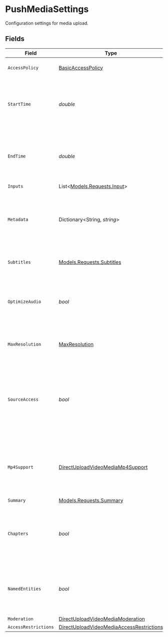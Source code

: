 # PushMediaSettings

Configuration settings for media upload.


## Fields

| Field                                                                                                                                     | Type                                                                                                                                      | Required                                                                                                                                  | Description                                                                                                                               | Example                                                                                                                                   |
| ----------------------------------------------------------------------------------------------------------------------------------------- | ----------------------------------------------------------------------------------------------------------------------------------------- | ----------------------------------------------------------------------------------------------------------------------------------------- | ----------------------------------------------------------------------------------------------------------------------------------------- | ----------------------------------------------------------------------------------------------------------------------------------------- |
| `AccessPolicy`                                                                                                                            | [BasicAccessPolicy](../../Models/Components/BasicAccessPolicy.md)                                                                         | :heavy_check_mark:                                                                                                                        | Basic access policy for media content                                                                                                     |                                                                                                                                           |
| `StartTime`                                                                                                                               | *double*                                                                                                                                  | :heavy_minus_sign:                                                                                                                        | Start time indicates where encoding should begin within the video file, in seconds.                                                       | 0                                                                                                                                         |
| `EndTime`                                                                                                                                 | *double*                                                                                                                                  | :heavy_minus_sign:                                                                                                                        | End time indicates where encoding should end within the video file, in seconds.                                                           | 60                                                                                                                                        |
| `Inputs`                                                                                                                                  | List<[Models.Requests.Input](../../Models/Requests/Input.md)>                                                                             | :heavy_minus_sign:                                                                                                                        | N/A                                                                                                                                       |                                                                                                                                           |
| `Metadata`                                                                                                                                | Dictionary<String, *string*>                                                                                                              | :heavy_minus_sign:                                                                                                                        | Tag a video in "key" : "value" pairs for searchable metadata. Maximum 10 entries, 255 characters each.                                    | {<br/>"key1": "value1"<br/>}                                                                                                              |
| `Subtitles`                                                                                                                               | [Models.Requests.Subtitles](../../Models/Requests/Subtitles.md)                                                                           | :heavy_minus_sign:                                                                                                                        | Generates subtitle files for audio/video files.<br/>                                                                                      |                                                                                                                                           |
| `OptimizeAudio`                                                                                                                           | *bool*                                                                                                                                    | :heavy_minus_sign:                                                                                                                        | Enhance the quality and volume of the audio track. This is available for pre-recorded content only.<br/>                                  | true                                                                                                                                      |
| `MaxResolution`                                                                                                                           | [MaxResolution](../../Models/Requests/MaxResolution.md)                                                                                   | :heavy_minus_sign:                                                                                                                        | Determines the highest quality resolution available.<br/>                                                                                 | 1080p                                                                                                                                     |
| `SourceAccess`                                                                                                                            | *bool*                                                                                                                                    | :heavy_minus_sign:                                                                                                                        | The sourceAccess parameter determines whether the original media file is accessible. Set to true to enable access or false to restrict it | true                                                                                                                                      |
| `Mp4Support`                                                                                                                              | [DirectUploadVideoMediaMp4Support](../../Models/Requests/DirectUploadVideoMediaMp4Support.md)                                             | :heavy_minus_sign:                                                                                                                        | Generates MP4 video up to 4K ("capped_4k"), m4a audio only ("audioOnly"), or both for offline viewing.<br/>                               | capped_4k                                                                                                                                 |
| `Summary`                                                                                                                                 | [Models.Requests.Summary](../../Models/Requests/Summary.md)                                                                               | :heavy_minus_sign:                                                                                                                        | N/A                                                                                                                                       |                                                                                                                                           |
| `Chapters`                                                                                                                                | *bool*                                                                                                                                    | :heavy_minus_sign:                                                                                                                        | Enable or disable the chapters feature for the media. Set to `true` to enable chapters or `false` to disable.<br/>                        | true                                                                                                                                      |
| `NamedEntities`                                                                                                                           | *bool*                                                                                                                                    | :heavy_minus_sign:                                                                                                                        | Enable or disable named entity extraction. Set to `true` to enable or `false` to disable.<br/>                                            | true                                                                                                                                      |
| `Moderation`                                                                                                                              | [DirectUploadVideoMediaModeration](../../Models/Requests/DirectUploadVideoMediaModeration.md)                                             | :heavy_minus_sign:                                                                                                                        | N/A                                                                                                                                       |                                                                                                                                           |
| `AccessRestrictions`                                                                                                                      | [DirectUploadVideoMediaAccessRestrictions](../../Models/Requests/DirectUploadVideoMediaAccessRestrictions.md)                             | :heavy_minus_sign:                                                                                                                        | N/A                                                                                                                                       |                                                                                                                                           |